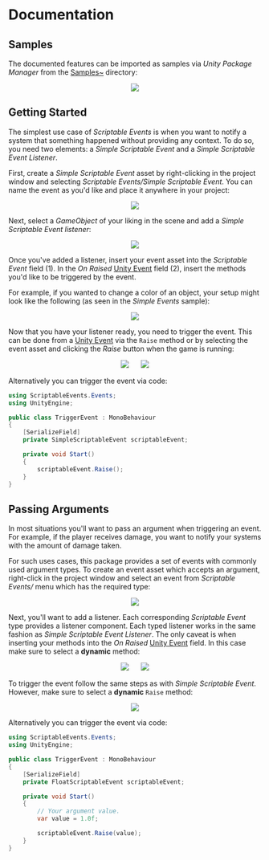 [Unity Event]: https://docs.unity3d.com/ScriptReference/Events.UnityEvent.html
[Samples~]: ../Samples%7E

# Documentation

## Samples
The documented features can be imported as samples via _Unity Package Manager_ from the [Samples~] directory:
<p align="center">
  <img src="samples.png"/>
</p>

## Getting Started
The simplest use case of _Scriptable Events_ is when you want to notify a system that something happened without providing any context. To do so, you need two elements: a _Simple Scriptable Event_ and a _Simple Scriptable Event Listener_.

First, create a _Simple Scriptable Event_ asset by right-clicking in the project window and selecting _Scriptable Events/Simple Scriptable Event_. You can name the event as you'd like and place it anywhere in your project:
<p align="center">
  <img src="simple-scriptable-event.png"/>
</p>

Next, select a _GameObject_ of your liking in the scene and add a _Simple Scriptable Event listener_:
<p align="center">
  <img src="simple-scriptable-event-listener.png"/>
</p>

Once you've added a listener, insert your event asset into the _Scriptable Event_ field (1). In the _On Raised_ [Unity Event] field (2), insert the methods you'd like to be triggered by the event.

For example, if you wanted to change a color of an object, your setup might look like the following (as seen in the _Simple Events_ sample):
<p align="center">
  <img src="simple-scriptable-event-sample.png"/>
</p>

Now that you have your listener ready, you need to trigger the event. This can be done from a [Unity Event] via the `Raise` method or by selecting the event asset and clicking the _Raise_ button when the game is running:
<p align="center">
  <img hspace="2%" src="simple-scriptable-event-raise-unity-event.png"/>
  <img hspace="2%" src="simple-scriptable-event-raise.png"/>
</p>

Alternatively you can trigger the event via code:
```cs
using ScriptableEvents.Events;
using UnityEngine;

public class TriggerEvent : MonoBehaviour
{
    [SerializeField]
    private SimpleScriptableEvent scriptableEvent;

    private void Start()
    {
        scriptableEvent.Raise();
    }
}
```

## Passing Arguments
In most situations you'll want to pass an argument when triggering an event. For example, if the player receives damage, you want to notify your systems with the amount of damage taken.

For such uses cases, this package provides a set of events with commonly used argument types. To create an event asset which accepts an argument, right-click in the project window and select an event from _Scriptable Events/_ menu which has the required type:
<p align="center">
  <img src="scriptable-event-arg.png"/>
</p>

Next, you'll want to add a listener. Each corresponding _Scriptable Event_ type provides a listener component. Each typed listener works in the same fashion as _Simple Scriptable Event Listener_. The only caveat is when inserting your methods into the _On Raised_ [Unity Event] field. In this case make sure to select a **dynamic** method:
<p align="center">
  <img hspace="2%" src="scriptable-event-listener-components.png"/>
  <img hspace="2%" src="scriptable-event-listener-dynamic.png"/>
</p>

To trigger the event follow the same steps as with _Simple Scriptable Event_. However, make sure to select a **dynamic** `Raise` method:
<p align="center">
  <img src="scriptable-event-raise-dynamic.png"/>
</p>

Alternatively you can trigger the event via code:
```cs
using ScriptableEvents.Events;
using UnityEngine;

public class TriggerEvent : MonoBehaviour
{
    [SerializeField]
    private FloatScriptableEvent scriptableEvent;

    private void Start()
    {
        // Your argument value.
        var value = 1.0f;

        scriptableEvent.Raise(value);
    }
}
```
